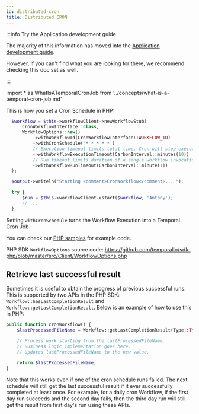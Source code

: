 ```yaml
---
id: distributed-cron
title: Distributed CRON
---
```


:::info Try the Application development guide

The majority of this information has moved into the [Application development guide](/dev-guide/?lang=php).

However, if you can't find what you are looking for there, we recommend checking this doc set as well.

:::

<!-- prettier-ignore -->
import * as WhatIsATemporalCronJob from '../concepts/what-is-a-temporal-cron-job.md'

This is how you set a Cron Schedule in PHP:

```php
  $workflow = $this->workflowClient->newWorkflowStub(
      CronWorkflowInterface::class,
      WorkflowOptions::new()
          ->withWorkflowId(CronWorkflowInterface::WORKFLOW_ID)
          ->withCronSchedule('* * * * *')
          // Execution timeout limits total time. Cron will stop executing after this timeout.
          ->withWorkflowExecutionTimeout(CarbonInterval::minutes(10))
          // Run timeout limits duration of a single workflow invocation.
          ->withWorkflowRunTimeout(CarbonInterval::minute(1))
  );

  $output->writeln("Starting <comment>CronWorkflow</comment>... ");

  try {
      $run = $this->workflowClient->start($workflow, 'Antony');
      // ...
  }
```

Setting `withCronSchedule` turns the Workflow Execution into a <preview page={WhatIsATemporalCronJob}>Temporal Cron Job</preview>

You can check our [PHP samples](https://github.com/temporalio/samples-php/tree/master/app/src/Cron) for example code.

PHP SDK `WorkflowOptions` source code: https://github.com/temporalio/sdk-php/blob/master/src/Client/WorkflowOptions.php

## Retrieve last successful result

Sometimes it is useful to obtain the progress of previous successful runs.
This is supported by two APIs in the PHP SDK:
`Workflow::hasLastCompletionResult` and `Workflow::getLastCompletionResult`. Below is an example of how
to use this in PHP:

```php
public function cronWorkflow() {
    $lastProcessedFileName = Workflow::getLastCompletionResult(Type::TYPE_STRING);

    // Process work starting from the lastProcessedFileName.
    // Business logic implementation goes here.
    // Updates lastProcessedFileName to the new value.

    return $lastProcessedFileName;
}
```

Note that this works even if one of the cron schedule runs failed. The
next schedule will still get the last successful result if it ever successfully
completed at least once. For example, for a daily cron Workflow, if the first day
run succeeds and the second day fails, then the third day run will still get
the result from first day's run using these APIs.
